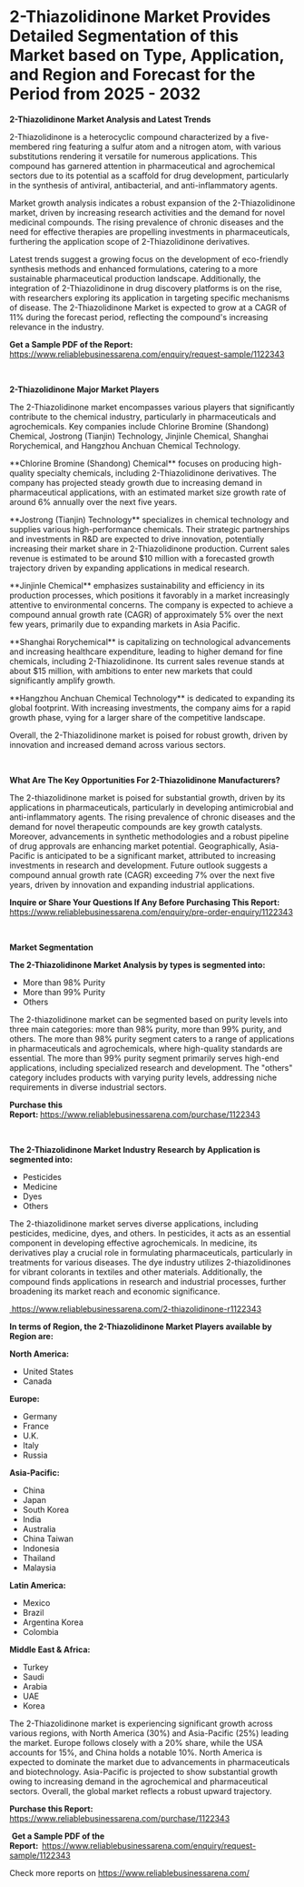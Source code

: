 <p><h1>2-Thiazolidinone Market Provides Detailed Segmentation of this Market based on Type, Application, and Region and Forecast for the Period from 2025 - 2032</h1></p><p><strong>2-Thiazolidinone Market Analysis and Latest Trends</strong></p>
<p><p>2-Thiazolidinone is a heterocyclic compound characterized by a five-membered ring featuring a sulfur atom and a nitrogen atom, with various substitutions rendering it versatile for numerous applications. This compound has garnered attention in pharmaceutical and agrochemical sectors due to its potential as a scaffold for drug development, particularly in the synthesis of antiviral, antibacterial, and anti-inflammatory agents.</p><p>Market growth analysis indicates a robust expansion of the 2-Thiazolidinone market, driven by increasing research activities and the demand for novel medicinal compounds. The rising prevalence of chronic diseases and the need for effective therapies are propelling investments in pharmaceuticals, furthering the application scope of 2-Thiazolidinone derivatives.</p><p>Latest trends suggest a growing focus on the development of eco-friendly synthesis methods and enhanced formulations, catering to a more sustainable pharmaceutical production landscape. Additionally, the integration of 2-Thiazolidinone in drug discovery platforms is on the rise, with researchers exploring its application in targeting specific mechanisms of disease. The 2-Thiazolidinone Market is expected to grow at a CAGR of 11% during the forecast period, reflecting the compound's increasing relevance in the industry.</p></p>
<p><strong>Get a Sample PDF of the Report:&nbsp;</strong> <a href="https://www.reliablebusinessarena.com/enquiry/request-sample/1122343?utm_campaign=3268&utm_medium=2&utm_source=Github&utm_content=ia&utm_term=04042025&utm_id=2-thiazolidinone">https://www.reliablebusinessarena.com/enquiry/request-sample/1122343</a></p>
<p>&nbsp;</p>
<p><strong>2-Thiazolidinone Major Market Players</strong></p>
<p><p>The 2-Thiazolidinone market encompasses various players that significantly contribute to the chemical industry, particularly in pharmaceuticals and agrochemicals. Key companies include Chlorine Bromine (Shandong) Chemical, Jostrong (Tianjin) Technology, Jinjinle Chemical, Shanghai Rorychemical, and Hangzhou Anchuan Chemical Technology.</p><p>**Chlorine Bromine (Shandong) Chemical** focuses on producing high-quality specialty chemicals, including 2-Thiazolidinone derivatives. The company has projected steady growth due to increasing demand in pharmaceutical applications, with an estimated market size growth rate of around 6% annually over the next five years.</p><p>**Jostrong (Tianjin) Technology** specializes in chemical technology and supplies various high-performance chemicals. Their strategic partnerships and investments in R&D are expected to drive innovation, potentially increasing their market share in 2-Thiazolidinone production. Current sales revenue is estimated to be around $10 million with a forecasted growth trajectory driven by expanding applications in medical research.</p><p>**Jinjinle Chemical** emphasizes sustainability and efficiency in its production processes, which positions it favorably in a market increasingly attentive to environmental concerns. The company is expected to achieve a compound annual growth rate (CAGR) of approximately 5% over the next few years, primarily due to expanding markets in Asia Pacific.</p><p>**Shanghai Rorychemical** is capitalizing on technological advancements and increasing healthcare expenditure, leading to higher demand for fine chemicals, including 2-Thiazolidinone. Its current sales revenue stands at about $15 million, with ambitions to enter new markets that could significantly amplify growth.</p><p>**Hangzhou Anchuan Chemical Technology** is dedicated to expanding its global footprint. With increasing investments, the company aims for a rapid growth phase, vying for a larger share of the competitive landscape.</p><p>Overall, the 2-Thiazolidinone market is poised for robust growth, driven by innovation and increased demand across various sectors.</p></p>
<p>&nbsp;</p>
<p><strong>What Are The Key Opportunities For 2-Thiazolidinone Manufacturers?</strong></p>
<p><p>The 2-thiazolidinone market is poised for substantial growth, driven by its applications in pharmaceuticals, particularly in developing antimicrobial and anti-inflammatory agents. The rising prevalence of chronic diseases and the demand for novel therapeutic compounds are key growth catalysts. Moreover, advancements in synthetic methodologies and a robust pipeline of drug approvals are enhancing market potential. Geographically, Asia-Pacific is anticipated to be a significant market, attributed to increasing investments in research and development. Future outlook suggests a compound annual growth rate (CAGR) exceeding 7% over the next five years, driven by innovation and expanding industrial applications.</p></p>
<p><strong>Inquire or Share Your Questions If Any Before Purchasing This Report:</strong> <a href="https://www.reliablebusinessarena.com/enquiry/pre-order-enquiry/1122343?utm_campaign=3268&utm_medium=2&utm_source=Github&utm_content=ia&utm_term=04042025&utm_id=2-thiazolidinone">https://www.reliablebusinessarena.com/enquiry/pre-order-enquiry/1122343</a></p>
<p>&nbsp;</p>
<p><strong>Market Segmentation</strong></p>
<p><strong>The 2-Thiazolidinone Market Analysis by types is segmented into:</strong></p>
<p><ul><li>More than 98% Purity</li><li>More than 99% Purity</li><li>Others</li></ul></p>
<p><p>The 2-thiazolidinone market can be segmented based on purity levels into three main categories: more than 98% purity, more than 99% purity, and others. The more than 98% purity segment caters to a range of applications in pharmaceuticals and agrochemicals, where high-quality standards are essential. The more than 99% purity segment primarily serves high-end applications, including specialized research and development. The "others" category includes products with varying purity levels, addressing niche requirements in diverse industrial sectors.</p></p>
<p><strong>Purchase this Report:&nbsp;</strong><a href="https://www.reliablebusinessarena.com/purchase/1122343?utm_campaign=3268&utm_medium=2&utm_source=Github&utm_content=ia&utm_term=04042025&utm_id=2-thiazolidinone">https://www.reliablebusinessarena.com/purchase/1122343</a></p>
<p>&nbsp;</p>
<p><strong>The 2-Thiazolidinone Market Industry Research by Application is segmented into:</strong></p>
<p><ul><li>Pesticides</li><li>Medicine</li><li>Dyes</li><li>Others</li></ul></p>
<p><p>The 2-thiazolidinone market serves diverse applications, including pesticides, medicine, dyes, and others. In pesticides, it acts as an essential component in developing effective agrochemicals. In medicine, its derivatives play a crucial role in formulating pharmaceuticals, particularly in treatments for various diseases. The dye industry utilizes 2-thiazolidinones for vibrant colorants in textiles and other materials. Additionally, the compound finds applications in research and industrial processes, further broadening its market reach and economic significance.</p></p>
<p><a href="https://www.reliablebusinessarena.com/2-thiazolidinone-r1122343?utm_campaign=3268&utm_medium=2&utm_source=Github&utm_content=ia&utm_term=04042025&utm_id=2-thiazolidinone">&nbsp;https://www.reliablebusinessarena.com/2-thiazolidinone-r1122343</a></p>
<p><strong>In terms of Region, the 2-Thiazolidinone Market Players available by Region are:</strong></p>
<p>
    <p> <strong> North America: </strong>
        <ul>
            <li>United States</li>
            <li>Canada</li>
        </ul>
        </p> 
    <p> <strong> Europe: </strong>
        <ul>
            <li>Germany</li>
            <li>France</li>
            <li>U.K.</li>
            <li>Italy</li>
            <li>Russia</li>
        </ul>
        </p> 
    <p> <strong> Asia-Pacific: </strong>
        <ul>
            <li>China</li>
            <li>Japan</li>
            <li>South Korea</li>
            <li>India</li>
            <li>Australia</li>
            <li>China Taiwan</li>
            <li>Indonesia</li>
            <li>Thailand</li>
            <li>Malaysia</li>
        </ul>
        </p> 
    <p> <strong> Latin America: </strong>
        <ul>
            <li>Mexico</li>
            <li>Brazil</li>
            <li>Argentina Korea</li>
            <li>Colombia</li>
        </ul>
        </p> 
    <p> <strong> Middle East & Africa: </strong>
        <ul>
            <li>Turkey</li>
            <li>Saudi</li>
            <li>Arabia</li>
            <li>UAE</li>
            <li>Korea</li>
        </ul>
    </p>
    </p>
<p><p>The 2-Thiazolidinone market is experiencing significant growth across various regions, with North America (30%) and Asia-Pacific (25%) leading the market. Europe follows closely with a 20% share, while the USA accounts for 15%, and China holds a notable 10%. North America is expected to dominate the market due to advancements in pharmaceuticals and biotechnology. Asia-Pacific is projected to show substantial growth owing to increasing demand in the agrochemical and pharmaceutical sectors. Overall, the global market reflects a robust upward trajectory.</p></p>
<p><strong>Purchase this Report: </strong><a href="https://www.reliablebusinessarena.com/purchase/1122343?utm_campaign=3268&utm_medium=2&utm_source=Github&utm_content=ia&utm_term=04042025&utm_id=2-thiazolidinone">https://www.reliablebusinessarena.com/purchase/1122343</a></p>
<p>&nbsp;<strong>Get a Sample PDF of the Report:&nbsp;&nbsp;</strong><a href="https://www.reliablebusinessarena.com/enquiry/request-sample/1122343?utm_campaign=3268&utm_medium=2&utm_source=Github&utm_content=ia&utm_term=04042025&utm_id=2-thiazolidinone">https://www.reliablebusinessarena.com/enquiry/request-sample/1122343</a></p>
<p><strong></strong></p>
<p>Check more reports on <a href="https://www.reliablebusinessarena.com/?utm_campaign=3268&utm_medium=2&utm_source=Github&utm_content=ia&utm_term=04042025&utm_id=2-thiazolidinone">https://www.reliablebusinessarena.com/</a></p>